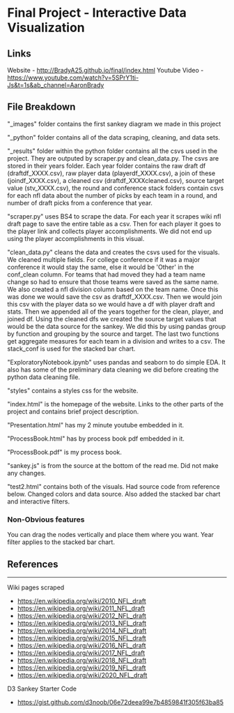 Final Project - Interactive Data Visualization  
===
## Links
Website - http://BradyA25.github.io/final/index.html
Youtube Video - https://www.youtube.com/watch?v=5SPrY1ti-Js&t=1s&ab_channel=AaronBrady 

## File Breakdown
"_images" folder contains the first sankey diagram we made in this project

"_python" folder contains all of the data scraping, cleaning, and data sets.

"_results" folder within the python folder contains all the csvs used in the project. They are outputed by scraper.py and clean_data.py. The csvs are stored in their years folder. Each year folder contains the raw draft df (draftdf_XXXX.csv), raw player data (playerdf_XXXX.csv), a join of these (joindf_XXXX.csv), a cleaned csv (draftdf_XXXXcleaned.csv), source target value (stv_XXXX.csv), the round and conference stack folders contain csvs for each nfl data about the number of picks by each team in a round, and number of draft picks from a conference that year.

"scraper.py" uses BS4 to scrape the data. For each year it scrapes wiki nfl draft page to save the entire table as a csv. Then for each player it goes to the player link and collects player accomplishments. We did not end up using the player accomplishments in this visual.

"clean_data.py" cleans the data and creates the csvs used for the visuals. We cleaned multiple fields. For college conference if it was a major conference it would stay the same, else it would be 'Other' in the conf_clean column. For teams that had moved they had a team name change so had to ensure that those teams were saved as the same name. We also created a nfl division column based on the team name. Once this was done we would save the csv as draftdf_XXXX.csv. Then we would join this csv with the player data so we would have a df with player draft and stats. Then we appended all of the years together for the clean, player, and joined df. Using the cleaned dfs we created the source target values that would be the data source for the sankey. We did this by using pandas group by function and grouping by the source and target. The last two functions get aggregate measures for each team in a division and writes to a csv. The stack_conf is used for the stacked bar chart.

"ExploratoryNotebook.ipynb" uses pandas and seaborn to do simple EDA. It also has some of the preliminary data cleaning we did before creating the python data cleaning file.

"styles" contains a styles css for the website.

"index.html" is the homepage of the website. Links to the other parts of the project and contains brief project description.

"Presentation.html" has my 2 minute youtube embedded in it.

"ProcessBook.html" has by process book pdf embedded in it.

"ProcessBook.pdf" is my process book.

"sankey.js" is from the source at the bottom of the read me. Did not make any changes.

"test2.html" contains both of the visuals. Had source code from reference below. Changed colors and data source. Also added the stacked bar chart and interactive filters.

### Non-Obvious features
You can drag the nodes vertically and place them where you want.
Year filter applies to the stacked bar chart.


## References
---
Wiki pages scraped
- https://en.wikipedia.org/wiki/2010_NFL_draft
- https://en.wikipedia.org/wiki/2011_NFL_draft
- https://en.wikipedia.org/wiki/2012_NFL_draft
- https://en.wikipedia.org/wiki/2013_NFL_draft
- https://en.wikipedia.org/wiki/2014_NFL_draft
- https://en.wikipedia.org/wiki/2015_NFL_draft
- https://en.wikipedia.org/wiki/2016_NFL_draft
- https://en.wikipedia.org/wiki/2017_NFL_draft
- https://en.wikipedia.org/wiki/2018_NFL_draft
- https://en.wikipedia.org/wiki/2019_NFL_draft
- https://en.wikipedia.org/wiki/2020_NFL_draft

D3 Sankey Starter Code
- https://gist.github.com/d3noob/06e72deea99e7b4859841f305f63ba85 


